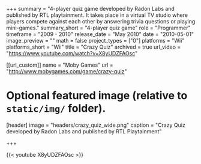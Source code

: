 +++
summary = "4-player quiz game developed by Radon Labs and published by RTL playtainment. It takes place in a virtual TV studio where players compete against each other by answering trivia questions or playing mini-games."
summary_short = "4-player quiz game"
role = "Programmer"
timeframe = "2009 - 2010"
release_date = "May 2010"
date = "2010-05-01"
image_preview = ""
math = false
project_types = ["0"]
platforms = "Wii"
platforms_short = "Wii"
title = "Crazy Quiz"
archived = true
url_video = "https://www.youtube.com/watch?v=X8yUDZFAOsc"

[[url_custom]]
name = "Moby Games"
url = "http://www.mobygames.com/game/crazy-quiz"

# Optional featured image (relative to `static/img/` folder).
[header]
image = "headers/crazy_quiz_wide.png"
caption = "Crazy Quiz developed by Radon Labs and published by RTL Playtainment"

+++

{{< youtube X8yUDZFAOsc >}}
